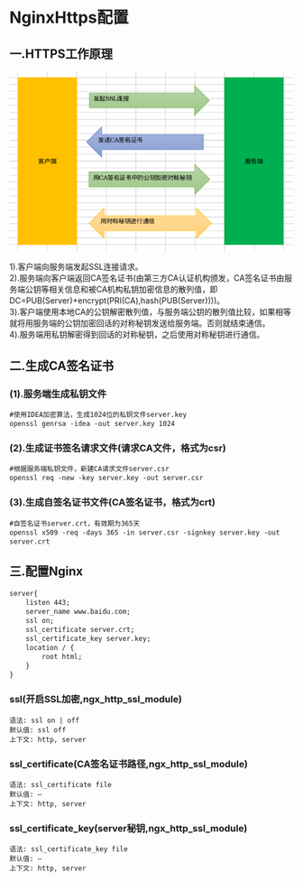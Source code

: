 # NginxHttps配置

## 一.HTTPS工作原理

![](img/3.png)

1).客户端向服务端发起SSL连接请求。<br>
2).服务端向客户端返回CA签名证书(由第三方CA认证机构颁发，CA签名证书由服务端公钥等相关信息和被CA机构私钥加密信息的散列值，即DC=PUB(Server)+encrypt(PRI(CA),hash(PUB(Server))))。<br>
3).客户端使用本地CA的公钥解密散列值，与服务端公钥的散列值比较，如果相等就将用服务端的公钥加密回话的对称秘钥发送给服务端。否则就结束通信。<br>
4).服务端用私钥解密得到回话的对称秘钥，之后使用对称秘钥进行通信。

## 二.生成CA签名证书


### (1).服务端生成私钥文件

```
#使用IDEA加密算法，生成1024位的私钥文件server.key
openssl genrsa -idea -out server.key 1024
```

### (2).生成证书签名请求文件(请求CA文件，格式为csr)

```
#根据服务端私钥文件，新建CA请求文件server.csr
openssl req -new -key server.key -out server.csr
```

### (3).生成自签名证书文件(CA签名证书，格式为crt)

```
#自签名证书server.crt，有效期为365天
openssl x509 -req -days 365 -in server.csr -signkey server.key -out server.crt
```

## 三.配置Nginx

```
server{
    listen 443;
    server_name www.baidu.com;
    ssl on;
    ssl_certificate server.crt;
    ssl_certificate_key server.key;
    location / {
        root html;
    }
}
```

### ssl(开启SSL加密,ngx_http_ssl_module)

```
语法: ssl on | off
默认值: ssl off
上下文: http, server
```

### ssl_certificate(CA签名证书路径,ngx_http_ssl_module)

```
语法: ssl_certificate file
默认值: —
上下文: http, server
```

### ssl_certificate_key(server秘钥,ngx_http_ssl_module)

```
语法: ssl_certificate_key file
默认值: —
上下文: http, server
```
